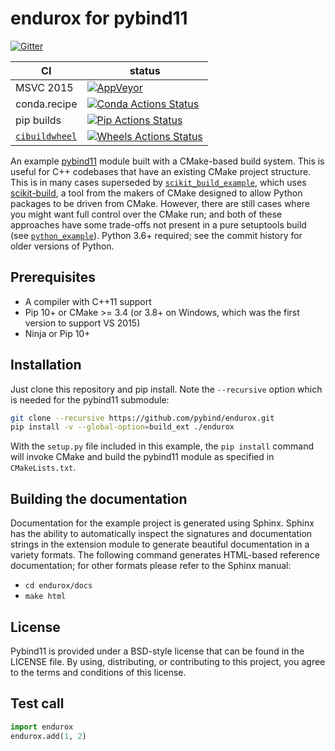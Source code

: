 # endurox for pybind11

[![Gitter][gitter-badge]][gitter-link]

|      CI              | status |
|----------------------|--------|
| MSVC 2015            | [![AppVeyor][appveyor-badge]][appveyor-link] |
| conda.recipe         | [![Conda Actions Status][actions-conda-badge]][actions-conda-link] |
| pip builds           | [![Pip Actions Status][actions-pip-badge]][actions-pip-link] |
| [`cibuildwheel`][]   | [![Wheels Actions Status][actions-wheels-badge]][actions-wheels-link] |

[gitter-badge]:            https://badges.gitter.im/pybind/Lobby.svg
[gitter-link]:             https://gitter.im/pybind/Lobby
[actions-badge]:           https://github.com/pybind/endurox/workflows/Tests/badge.svg
[actions-conda-link]:      https://github.com/pybind/endurox/actions?query=workflow%3A%22Conda
[actions-conda-badge]:     https://github.com/pybind/endurox/workflows/Conda/badge.svg
[actions-pip-link]:        https://github.com/pybind/endurox/actions?query=workflow%3A%22Pip
[actions-pip-badge]:       https://github.com/pybind/endurox/workflows/Pip/badge.svg
[actions-wheels-link]:     https://github.com/pybind/endurox/actions?query=workflow%3AWheels
[actions-wheels-badge]:    https://github.com/pybind/endurox/workflows/Wheels/badge.svg
[appveyor-link]:           https://ci.appveyor.com/project/dean0x7d/cmake-example/branch/master
[appveyor-badge]:          https://ci.appveyor.com/api/projects/status/57nnxfm4subeug43/branch/master?svg=true

An example [pybind11](https://github.com/pybind/pybind11) module built with a
CMake-based build system. This is useful for C++ codebases that have an
existing CMake project structure. This is in many cases superseded by
[`scikit_build_example`](https://github.com/pybind/scikit_build_example), which uses
[scikit-build][], a tool from the makers of CMake designed to allow Python
packages to be driven from CMake. However, there are still cases where you
might want full control over the CMake run; and both of these approaches have
some trade-offs not present in a pure setuptools build (see
[`python_example`](https://github.com/pybind/python_example)). Python 3.6+ required;
see the commit history for older versions of Python.

## Prerequisites

* A compiler with C++11 support
* Pip 10+ or CMake >= 3.4 (or 3.8+ on Windows, which was the first version to support VS 2015)
* Ninja or Pip 10+


## Installation

Just clone this repository and pip install. Note the `--recursive` option which is
needed for the pybind11 submodule:

```bash
git clone --recursive https://github.com/pybind/endurox.git
pip install -v --global-option=build_ext ./endurox
```

With the `setup.py` file included in this example, the `pip install` command will
invoke CMake and build the pybind11 module as specified in `CMakeLists.txt`.



## Building the documentation

Documentation for the example project is generated using Sphinx. Sphinx has the
ability to automatically inspect the signatures and documentation strings in
the extension module to generate beautiful documentation in a variety formats.
The following command generates HTML-based reference documentation; for other
formats please refer to the Sphinx manual:

 - `cd endurox/docs`
 - `make html`


## License

Pybind11 is provided under a BSD-style license that can be found in the LICENSE
file. By using, distributing, or contributing to this project, you agree to the
terms and conditions of this license.


## Test call

```python
import endurox
endurox.add(1, 2)
```

[`cibuildwheel`]:          https://cibuildwheel.readthedocs.io
[FAQ]: http://pybind11.rtfd.io/en/latest/faq.html#working-with-ancient-visual-studio-2009-builds-on-windows
[vs2015_runtime]: https://www.microsoft.com/en-us/download/details.aspx?id=48145
[scikit-build]: https://scikit-build.readthedocs.io/en/latest/
